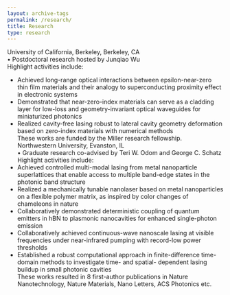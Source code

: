 ```yaml
---
layout: archive-tags
permalink: /research/
title: Research
type: research
---
```


University of California, Berkeley, Berkeley, CA  
• Postdoctoral research hosted by Junqiao Wu  
       Highlight activities include:  
-   Achieved long-range optical interactions between epsilon-near-zero thin film materials and their analogy to superconducting proximity effect in electronic systems  
-   Demonstrated that near-zero-index materials can serve as a cladding layer for low-loss and geometry-invariant optical waveguides for miniaturized photonics  
-   Realized cavity-free lasing robust to lateral cavity geometry deformation based on zero-index materials with numerical methods  
These works are funded by the Miller research fellowship.  
Northwestern University, Evanston, IL                                                                                                   
• Graduate research co-advised by Teri W. Odom and George C. Schatz   
       Highlight activities include:   
-   Achieved controlled multi-modal lasing from metal nanoparticle superlattices that enable access to multiple band-edge states in the photonic band structure  
-   Realized a mechanically tunable nanolaser based on metal nanoparticles on a flexible polymer matrix, as inspired by color changes of chameleons in nature  
-   Collaboratively demonstrated deterministic coupling of quantum emitters in hBN to plasmonic nanocavities for enhanced single-photon emission  
-   Collaboratively achieved continuous-wave nanoscale lasing at visible frequencies under near-infrared pumping with record-low power thresholds  
-   Established a robust computational approach in finite-difference time-domain methods to investigate time- and spatial- dependent lasing buildup in small photonic cavities  
These works resulted in 8 first-author publications in Nature Nanotechnology, Nature Materials, Nano Letters, ACS Photonics etc.  
